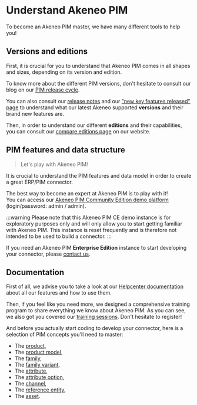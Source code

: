 # Understand Akeneo PIM

To become an Akeneo PIM master, we have many different tools to help you!

## Versions and editions

First, it is crucial for you to understand that Akeneo PIM comes in all shapes and sizes, depending on its version and edition.

To know more about the different PIM versions, don't hesitate to consult our blog on our [PIM release cycle](https://www.akeneo.com/blog/akeneo-introduces-a-simpler-product-release-cycle/).

You can also consult our [release notes](https://www.akeneo.com/release-notes/) and our ["new key features released" page](https://help.akeneo.com/pim/serenity/whats-new.html) to understand what our latest Akeneo supported **versions** and their brand new features are.

Then, in order to understand our different **editions** and their capabilities, you can consult our [compare editions page](https://www.akeneo.com/compare-editions/) on our website.

## PIM features and data structure

>Let's play with Akeneo PIM!

It is crucial to understand the PIM features and data model in order to create a great ERP/PIM connector.

The best way to become an expert at Akeneo PIM is to play with it!  
You can access our [Akeneo PIM Community Edition demo platform](http://demo.akeneo.com) (login/password: admin / admin).

:::warning
Please note that this Akeneo PIM CE demo instance is for exploratory purposes only and will only allow you to start getting familiar with Akeneo PIM. This instance is reset frequently and is therefore not intended to be used to build a connector.
:::

If you need an Akeneo PIM **Enterprise Edition** instance to start developing your connector, please [contact us](https://www.akeneo.com/contact/).

## Documentation

First of all, we advise you to take a look at our [Helpcenter documentation](https://help.akeneo.com/pim/index.html) about all our features and how to use them.

Then, if you feel like you need more, we designed a comprehensive training program to share everything we know about Akeneo PIM. As you can see, we also got you covered our [training sessions](https://www.akeneo.com/training/). Don't hesitate to register!

And before you actually start coding to develop your connector, here is a selection of PIM concepts you'll need to master:
- The [product](/concepts/products.html#product),
- The [product model](/concepts/products.html#product-model),
- The [family](/concepts/catalog-structure.html#family),
- The [family variant](/concepts/catalog-structure.html#family-variant),
- The [attribute](/concepts/catalog-structure.html#attribute),
- The [attribute option](/concepts/catalog-structure.html#attribute-option),
- The [channel](/concepts/target-market-settings.html#channel),
- The [reference entity](/concepts/reference-entities.html),
- The [asset](/concepts/asset-manager.html).
